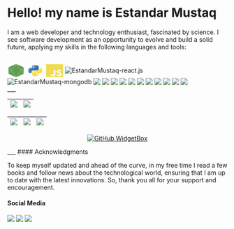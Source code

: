 # Hello! my name is Estandar Mustaq

I am a web developer and technology enthusiast, fascinated by science. I see software development as an opportunity to evolve and build a solid future, applying my skills in the following languages and tools:

<div style="display: inline_block"><br>
  <img align="center" alt="EstandarMustaq-nodejs" height="30" width="40" src="https://raw.githubusercontent.com/devicons/devicon/master/icons/nodejs/nodejs-plain.svg">
  <img align="center" alt="EstandarMustaq-python" height="30" width="40"
  src="https://raw.githubusercontent.com/devicons/devicon/master/icons/python/python-original.svg">
  <img align="center" alt="EstandarMustaq-js" height="30" width="40" src="https://raw.githubusercontent.com/devicons/devicon/master/icons/javascript/javascript-plain.svg">
  <img align="center" alt="EstandarMustaq-react.js" height="30" width="40" src="https://cdn.jsdelivr.net/gh/devicons/devicon@latest/icons/react/react-original.svg">
    <img align="center" alt="EstandarMustaq-mongodb" height="30" width="40" src="https://cdn.jsdelivr.net/gh/devicons/devicon@latest/icons/mongodb/mongodb-plain-wordmark.svg">

  <img align="center" src="https://cdn.jsdelivr.net/gh/devicons/devicon@latest/icons/nextjs/nextjs-original.svg" />
  <img align="center" src="https://cdn.jsdelivr.net/gh/devicons/devicon@latest/icons/nodemon/nodemon-plain.svg" />
  <img align="center" src="https://cdn.jsdelivr.net/gh/devicons/devicon@latest/icons/neovim/neovim-original.svg" />
  <img align="center" src="https://cdn.jsdelivr.net/gh/devicons/devicon@latest/icons/tailwindcss/tailwindcss-original.svg" />
  <img align="center" src="https://cdn.jsdelivr.net/gh/devicons/devicon@latest/icons/bootstrap/bootstrap-original.svg" />
  <img align="center" src="https://cdn.jsdelivr.net/gh/devicons/devicon@latest/icons/html5/html5-original.svg" />
  <img align="center" src="https://cdn.jsdelivr.net/gh/devicons/devicon@latest/icons/css3/css3-original.svg" />
  <img align="center" src="https://cdn.jsdelivr.net/gh/devicons/devicon@latest/icons/vercel/vercel-original-wordmark.svg" />
  <img align="center" src="https://cdn.jsdelivr.net/gh/devicons/devicon@latest/icons/vuejs/vuejs-original-wordmark.svg" />
  <img align="center" src="https://cdn.jsdelivr.net/gh/devicons/devicon@latest/icons/git/git-original.svg" />
  <img align="center" src="https://cdn.jsdelivr.net/gh/devicons/devicon@latest/icons/github/github-original.svg" />
</div>
___

| ![](http://github-profile-summary-cards.vercel.app/api/cards/profile-details?username=EstandarMustaq&theme=nord_dark) | ![](https://github-readme-streak-stats.herokuapp.com/?user=EstandarMustaq&hide_border=true&date_format=M%20j%5B%2C%20Y%5D&background=2D3742&stroke=2D3742&ring=6bbbca&fire=6bbbca&currStreakNum=fff&sideNums=6bbbca&currStreakLabel=6bbbca&sideLabels=fff&dates=fff) |
| :--------------------------------------------------------------------------------------------------------------------: | :-------------------------------------------------------------------------------------------------------------------------------------------------------------------------------------------------------------------------------------------------------------------: |

| ![](http://github-profile-summary-cards.vercel.app/api/cards/stats?username=EstandarMustaq&theme=nord_dark) | ![](http://github-profile-summary-cards.vercel.app/api/cards/repos-per-language?username=EstandarMustaq&hide=Html&theme=nord_dark) | ![](http://github-profile-summary-cards.vercel.app/api/cards/most-commit-language?username=EstandarMustaq&theme=nord_dark) |
| :----------------------------------------------------------------------------------------------------------: | :---------------------------------------------------------------------------------------------------------------------------------: | :-------------------------------------------------------------------------------------------------------------------------: |

<div align="center">

  [![GitHub WidgetBox](https://github-widgetbox.vercel.app/api/profile?username=EstandarMustaq&data=followers,repositories,stars,commits&theme=nautilus)](https://fernandogomesfg.github.io/)
  
</div>
___
#### Acknowledgments  

To keep myself updated and ahead of the curve, in my free time I read a few books and follow news about the technological world, ensuring that I am up to date with the latest innovations. So, thank you all for your support and encouragement.

#### Social Media

<div>
  <a href="mailto:mustaqueestandarjunior@gmail.com"><img src="https://img.shields.io/badge/gmail-0078D4?style=for-the-badge&logo=gmail&logoColor=white" target="_blank"></a>
   <a href="https://api.whatsapp.com/send?phone=258874588177" target="_blank"><img src="https://img.shields.io/badge/WhatsApp-25D366?style=for-the-badge&logo=whatsapp&logoColor=white" target="_blank"></a>
   <a href="https://www.facebook.com/juniorestandar.mustaque"
  target="_blank"><img
  src="https://img.shields.io/badge/Facebook-1877F2?style=for-the-badge&logo=facebook&logoColor=white"
  target="_blank"></a> 
</div>

<!---
EstandarMustaq/EstandarMustaq is a ✨ special ✨ repository because its `README.md` (this file) appears on your GitHub profile.
You can click the Preview link to take a look at your changes.
--->
